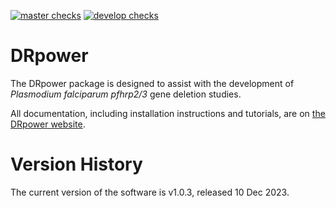 
[![master checks](https://github.com/mrc-ide/DRpower/workflows/checks_master/badge.svg)](https://github.com/mrc-ide/DRpower/actions)
[![develop checks](https://github.com/mrc-ide/DRpower/workflows/checks_develop/badge.svg)](https://github.com/mrc-ide/DRpower/actions)


# DRpower

The DRpower package is designed to assist with the development of *Plasmodium falciparum* *pfhrp2/3* gene deletion studies.

All documentation, including installation instructions and tutorials, are on [the DRpower website](https://mrc-ide.github.io/DRpower/).


# Version History

The current version of the software is v1.0.3, released 10 Dec 2023.
